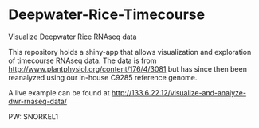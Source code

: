 # Deepwater-Rice-Timecourse
Visualize Deepwater Rice RNAseq data

This repository holds a shiny-app that allows visualization and exploration of timecourse RNAseq data. The data is from http://www.plantphysiol.org/content/176/4/3081
but has since then been reanalyzed using our in-house C9285 reference genome.

A live example can be found at http://133.6.22.12/visualize-and-analyze-dwr-rnaseq-data/

PW: SNORKEL1
